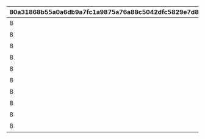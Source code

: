 |80a31868b55a0a6db9a7fc1a9875a76a88c5042dfc5829e7d87018cad72c121d|567b358db6244f1c8afea9e8c3dfc7b7676cb3a40603d796c56cbc6b7ff20475|7ceecefb26cb04fd650fda81a3016d8c10040f1aa68cd81a165475df452c0bd8|4b3fa794b8cfec7e24aee8037963c6f2d25c2da2c85281360b010db83cc065f9|f2824eb3817d9c8aba1cd60bf69e2fa3b5df3fc06f53f87104d116228cd65659|3538bd1432d3b9c98d03a14e7bc3ef3de670e44dea21d883faec807240cc04b0|8f5e0dfcd413d0c95b5d344826022621e40b91040b8a2fb5a9b55fe50784d8c2|30bdaf989a57b66c90520383aaf136d1dcf437c361b99b24d8d387a6d8787841|
| --- | --- | --- | --- | --- | --- | --- | --- |
|8|1015001|10150|ネビアの悪戯道|5150061|0|30|91002|
|8|1015001|10150|あいず・おん・ゆ～|5150062|0|30|91002|
|8|1015001|10150|基本に忠実に|5150063|0|30|91002|
|8|1015001|10150|デンジャラスなあの人|5150064|0|30|91002|
|8|1015001|10150|強制変身|5150065|0|30|91002|
|8|1015001|10150|アーマーパージ|5150066|0|30|91002|
|8|1015001|10150|お姉ちゃんに相談♪|5150067|0|30|91002|
|8|1015001|10150|ラーゴは見ていた|5150068|0|30|91002|
|8|1015001|10150|ゼロ距離の触れ合い|5150069|0|30|91002|
|8|1015001|10150|答えは同じ|5150070|0|30|91002|